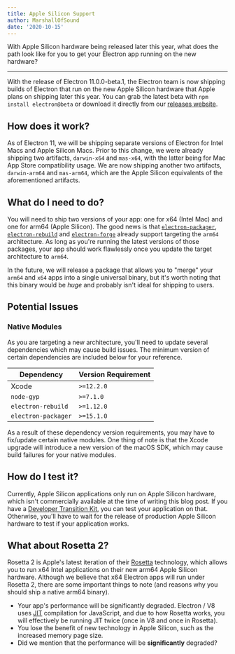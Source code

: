 ```yaml
---
title: Apple Silicon Support
author: MarshallOfSound
date: '2020-10-15'
---
```


With Apple Silicon hardware being released later this year, what does the path look like for you to get your Electron app running on the new hardware?

---

With the release of Electron 11.0.0-beta.1, the Electron team is now shipping builds of Electron that run on the new Apple Silicon hardware that Apple plans on shipping later this year. You can grab the latest beta with `npm install electron@beta` or download it directly from our [releases website](https://electronjs.org/releases/stable).

## How does it work?

As of Electron 11, we will be shipping separate versions of Electron for Intel Macs and Apple Silicon Macs. Prior to this change, we were already shipping two artifacts, `darwin-x64` and `mas-x64`, with the latter being for Mac App Store compatibility usage. We are now shipping another two artifacts, `darwin-arm64` and `mas-arm64`, which are the Apple Silicon equivalents of the aforementioned artifacts.

## What do I need to do?

You will need to ship two versions of your app: one for x64 (Intel Mac) and one for arm64 (Apple Silicon). The good news is that [`electron-packager`](https://github.com/electron/electron-packager/), [`electron-rebuild`](https://github.com/electron/electron-rebuild/) and [`electron-forge`](https://github.com/electron-userland/electron-forge/) already support targeting the `arm64` architecture. As long as you're running the latest versions of those packages, your app should work flawlessly once you update the target architecture to `arm64`.

In the future, we will release a package that allows you to "merge" your `arm64` and `x64` apps into a single universal binary, but it's worth noting that this binary would be _huge_ and probably isn't ideal for shipping to users.

## Potential Issues

### Native Modules

As you are targeting a new architecture, you'll need to update several dependencies which may cause build issues. The minimum version of certain dependencies are included below for your reference.

| Dependency | Version Requirement |
|------------|---------------------|
| Xcode | `>=12.2.0` |
| `node-gyp` | `>=7.1.0` |
| `electron-rebuild` | `>=1.12.0` |
| `electron-packager` | `>=15.1.0` |

As a result of these dependency version requirements, you may have to fix/update certain native modules.  One thing of note is that the Xcode upgrade will introduce a new version of the macOS SDK, which may cause build failures for your native modules.


## How do I test it?

Currently, Apple Silicon applications only run on Apple Silicon hardware, which isn't commercially available at the time of writing this blog post. If you have a [Developer Transition Kit](https://developer.apple.com/programs/universal/), you can test your application on that. Otherwise, you'll have to wait for the release of production Apple Silicon hardware to test if your application works.

## What about Rosetta 2?

Rosetta 2 is Apple's latest iteration of their [Rosetta](https://en.wikipedia.org/wiki/Rosetta_(software)) technology, which allows you to run x64 Intel applications on their new arm64 Apple Silicon hardware. Although we believe that x64 Electron apps will run under Rosetta 2, there are some important things to note (and reasons why you should ship a native arm64 binary).

* Your app's performance will be significantly degraded. Electron / V8 uses [JIT](https://en.wikipedia.org/wiki/Just-in-time_compilation) compilation for JavaScript, and due to how Rosetta works, you will effectively be running JIT twice (once in V8 and once in Rosetta).
* You lose the benefit of new technology in Apple Silicon, such as the increased memory page size.
* Did we mention that the performance will be **significantly** degraded?

